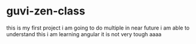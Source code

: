 # guvi-zen-class
this is my first project
i am going to do multiple in near future
i am able to understand this
i am learning angular it is not very tough
aaaa
